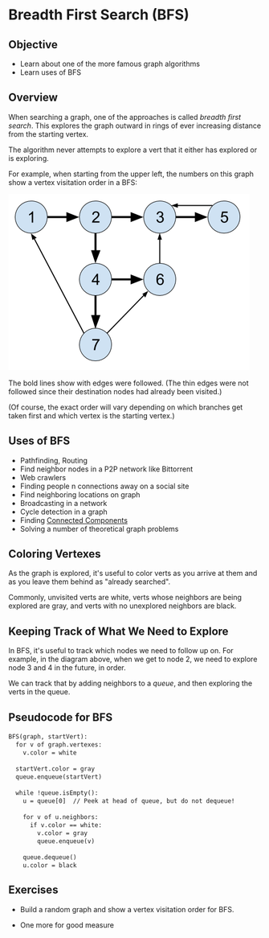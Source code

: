 # Breadth First Search (BFS)

## Objective

* Learn about one of the more famous graph algorithms
* Learn uses of BFS

## Overview

When searching a graph, one of the approaches is called _breadth first
search_. This explores the graph outward in rings of ever increasing
distance from the starting vertex. 

The algorithm never attempts to explore a vert that it either has
explored or is exploring.

For example, when starting from the upper left, the numbers on this
graph show a vertex visitation order in a BFS:

![BFS visit order](img/bfs-visit-order.png)

The bold lines show with edges were followed. (The thin edges were not
followed since their destination nodes had already been visited.)

(Of course, the exact order will vary depending on which branches get
taken first and which vertex is the starting vertex.)

## Uses of BFS

* Pathfinding, Routing 
* Find neighbor nodes in a P2P network like Bittorrent 
* Web crawlers 
* Finding people n connections away on a social site 
* Find neighboring locations on graph 
* Broadcasting in a network 
* Cycle detection in a graph 
* Finding [Connected Components](https://en.wikipedia.org/wiki/Connected_component_(graph_theory))
* Solving a number of theoretical graph problems 

## Coloring Vertexes

As the graph is explored, it's useful to color verts as you arrive at
them and as you leave them behind as "already searched".

Commonly, unvisited verts are white, verts whose neighbors are being
explored are gray, and verts with no unexplored neighbors are black.


## Keeping Track of What We Need to Explore

In BFS, it's useful to track which nodes we need to follow up on. For
example, in the diagram above, when we get to node 2, we need to explore
node 3 and 4 in the future, in order.

We can track that by adding neighbors to a _queue_, and then exploring
the verts in the queue.


## Pseudocode for BFS

```pseudocode
BFS(graph, startVert):
  for v of graph.vertexes:
    v.color = white

  startVert.color = gray
  queue.enqueue(startVert)

  while !queue.isEmpty():
    u = queue[0]  // Peek at head of queue, but do not dequeue!

    for v of u.neighbors:
      if v.color == white:
        v.color = gray
        queue.enqueue(v)
    
    queue.dequeue()
    u.color = black
```

## Exercises

* Build a random graph and show a vertex visitation order for BFS.

* One more for good measure
